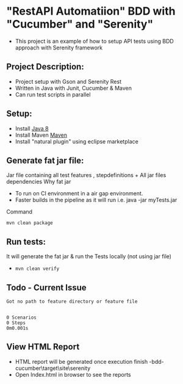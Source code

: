 # "RestAPI Automatiion" BDD with "Cucumber" and "Serenity"
* This project is an example of how to setup API tests using BDD approach with Serenity framework

## Project Description:
* Project setup with Gson and Serenity Rest
* Written in Java with Junit, Cucumber & Maven
* Can run test scripts in parallel

## Setup:
* Install [Java 8](http://www.oracle.com/technetwork/java/javase/overview/java8-2100321.html)
* Install Maven [Maven](https://maven.apache.org/)
* Install "natural plugin" using eclipse marketplace 

## Generate fat jar file:

Jar file containing all test features , stepdefinitions + All jar files dependencies
Why fat jar
- To run on CI environment in a air gap environment.
- Faster builds in the pipeline as it will run i.e. java -jar myTests.jar

Command

`mvn clean package`

## Run tests:
It will generate the fat jar & run the Tests locally (not using jar file)

* `mvn clean verify`

## Todo - Current Issue

```When we run the Tests using jar file
Got no path to feature directory or feature file


0 Scenarios
0 Steps
0m0.001s
```

## View HTML Report
* HTML report will be generated once execution finish -bdd-cucumber\target\site\serenity
* Open Index.html in browser to see the reports

